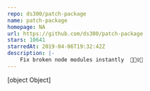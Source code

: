 ```yaml
---
repo: ds300/patch-package
name: patch-package
homepage: NA
url: https://github.com/ds300/patch-package
stars: 10641
starredAt: 2019-04-06T19:32:42Z
description: |-
    Fix broken node modules instantly  🏃🏽‍♀️💨
---
```


[object Object]
